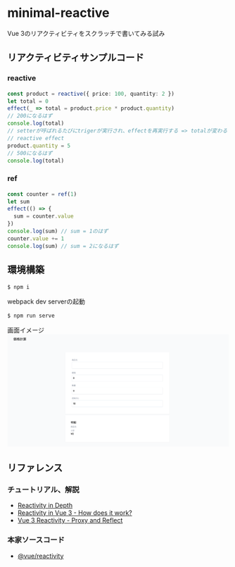 # minimal-reactive
Vue 3のリアクティビティをスクラッチで書いてみる試み

## リアクティビティサンプルコード
### reactive
```typescript
const product = reactive({ price: 100, quantity: 2 })
let total = 0
effect(_ => total = product.price * product.quantity)
// 200になるはず
console.log(total)
// setterが呼ばれるたびにtrigerが実行され、effectを再実行する => totalが変わる
// reactive effect
product.quantity = 5
// 500になるはず
console.log(total)
```

### ref
```typescript
const counter = ref(1)
let sum
effect(() => {
  sum = counter.value
})
console.log(sum) // sum = 1のはず
counter.value += 1
console.log(sum) // sum = 2になるはず
```

## 環境構築
```bash
$ npm i
```

webpack dev serverの起動
```bash
$ npm run serve
```

画面イメージ
![panel](docs/images/panel.png)

## リファレンス
### チュートリアル、解説
- [Reactivity in Depth](https://vuejs.org//guide/extras/reactivity-in-depth.html#how-reactivity-works-in-vue)
- [Reactivity in Vue 3 - How does it work?](https://www.youtube.com/watch?v=NZfNS4sJ8CI)
- [Vue 3 Reactivity - Proxy and Reflect](https://www.vuemastery.com/courses/vue-3-reactivity/proxy-and-reflect/)

### 本家ソースコード
- [@vue/reactivity](https://github.com/vuejs/core/tree/main/packages/reactivity)
